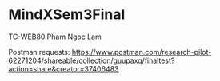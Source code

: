 # MindXSem3Final

TC-WEB80.Pham Ngoc Lam

Postman requests: https://www.postman.com/research-pilot-62271204/shareable/collection/guupaxq/finaltest?action=share&creator=37406483